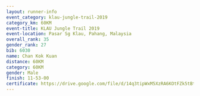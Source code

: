 ```yaml
---
layout: runner-info 
event_category: klau-jungle-trail-2019 
category_km: 60KM 
event-title: KLAU Jungle Trail 2019 
event-location: Pasar Sg Klau, Pahang, Malaysia 
overall_rank: 35
gender_rank: 27
bib: 6030
name: Chan Kok Kuan
distance: 60KM
category: 60KM
gender: Male
finish: 11-53-00
certificate: https://drive.google.com/file/d/14q3tipWxM5XzRA6KOtFZk5tBte6_xWfK/view?usp=sharing
---
```

